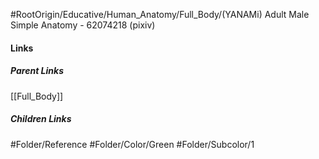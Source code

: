 #RootOrigin/Educative/Human_Anatomy/Full_Body/(YANAMi) Adult Male Simple Anatomy - 62074218 (pixiv)
#### Links
##### Parent Links
[[Full_Body]]
##### Children Links
#Folder/Reference
#Folder/Color/Green
#Folder/Subcolor/1
